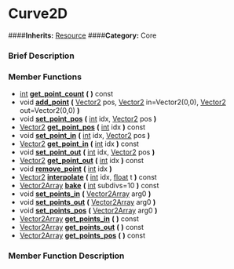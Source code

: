 #  Curve2D  
####**Inherits:** [Resource](class_resource)
####**Category:** Core

###  Brief Description  


###  Member Functions 
  * [int](class_int)  **[get&#95;point&#95;count](#get_point_count)**  **(** **)** const
  * void  **[add&#95;point](#add_point)**  **(** [Vector2](class_vector2) pos, [Vector2](class_vector2) in=Vector2(0,0), [Vector2](class_vector2) out=Vector2(0,0)  **)**
  * void  **[set&#95;point&#95;pos](#set_point_pos)**  **(** [int](class_int) idx, [Vector2](class_vector2) pos  **)**
  * [Vector2](class_vector2)  **[get&#95;point&#95;pos](#get_point_pos)**  **(** [int](class_int) idx  **)** const
  * void  **[set&#95;point&#95;in](#set_point_in)**  **(** [int](class_int) idx, [Vector2](class_vector2) pos  **)**
  * [Vector2](class_vector2)  **[get&#95;point&#95;in](#get_point_in)**  **(** [int](class_int) idx  **)** const
  * void  **[set&#95;point&#95;out](#set_point_out)**  **(** [int](class_int) idx, [Vector2](class_vector2) pos  **)**
  * [Vector2](class_vector2)  **[get&#95;point&#95;out](#get_point_out)**  **(** [int](class_int) idx  **)** const
  * void  **[remove&#95;point](#remove_point)**  **(** [int](class_int) idx  **)**
  * [Vector2](class_vector2)  **[interpolate](#interpolate)**  **(** [int](class_int) idx, [float](class_float) t  **)** const
  * [Vector2Array](class_vector2array)  **[bake](#bake)**  **(** [int](class_int) subdivs=10  **)** const
  * void  **[set&#95;points&#95;in](#set_points_in)**  **(** [Vector2Array](class_vector2array) arg0  **)**
  * void  **[set&#95;points&#95;out](#set_points_out)**  **(** [Vector2Array](class_vector2array) arg0  **)**
  * void  **[set&#95;points&#95;pos](#set_points_pos)**  **(** [Vector2Array](class_vector2array) arg0  **)**
  * [Vector2Array](class_vector2array)  **[get&#95;points&#95;in](#get_points_in)**  **(** **)** const
  * [Vector2Array](class_vector2array)  **[get&#95;points&#95;out](#get_points_out)**  **(** **)** const
  * [Vector2Array](class_vector2array)  **[get&#95;points&#95;pos](#get_points_pos)**  **(** **)** const

###  Member Function Description  
